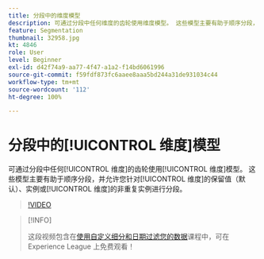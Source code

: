 ```yaml
---
title: 分段中的维度模型
description: 可通过分段中任何维度的齿轮使用维度模型。 这些模型主要有助于顺序分段，并允许您针对维度的保留值（默认）、实例或维度的非重复实例进行分段。
feature: Segmentation
thumbnail: 32958.jpg
kt: 4846
role: User
level: Beginner
exl-id: d42f74a9-aa77-4f47-a1a2-f14bd6061996
source-git-commit: f59fdf873fc6aaee8aaa5bd244a31de931034c44
workflow-type: tm+mt
source-wordcount: '112'
ht-degree: 100%

---
```


# 分段中的[!UICONTROL 维度]模型

可通过分段中任何[!UICONTROL 维度]的齿轮使用[!UICONTROL 维度]模型。 这些模型主要有助于顺序分段，并允许您针对[!UICONTROL 维度]的保留值（默认）、实例或[!UICONTROL 维度]的非重复实例进行分段。

>[!VIDEO](https://video.tv.adobe.com/v/32958/?quality=12)

>[!INFO]
>
> 这段视频包含在[使用自定义细分和日期过滤您的数据](https://experienceleague.adobe.com/?recommended=Analytics-U-1-2021.1.filterdata)课程中，可在 Experience League 上免费观看！
